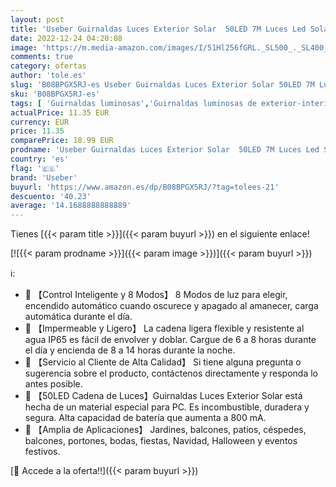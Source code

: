 ```yaml
---
layout: post
title: 'Useber Guirnaldas Luces Exterior Solar  50LED 7M Luces Led Solares Exteriores Jardin 8 Modos & Impermeable Luces Navidad Exterior para Terraza  Fiestas  Bodas  Patio  Jardines Interior'
date: 2022-12-24 04:20:08
image: 'https://m.media-amazon.com/images/I/51Hl256fGRL._SL500_._SL400_.jpg'
comments: true
category: ofertas
author: 'tole.es'
slug: 'B08BPGX5RJ-es Useber Guirnaldas Luces Exterior Solar 50LED 7M Luces Led...'
sku: 'B08BPGX5RJ-es'
tags: [ 'Guirnaldas luminosas','Guirnaldas luminosas de exterior-interior','Iluminación','navidad','useber','🇪🇸', ]
actualPrice: 11.35 EUR
currency: EUR
price: 11.35
comparePrice: 18.99 EUR
prodname: 'Useber Guirnaldas Luces Exterior Solar  50LED 7M Luces Led Solares Exteriores Jardin 8 Modos & Impermeable Luces Navidad Exterior para Terraza  Fiestas  Bodas  Patio  Jardines Interior'
country: 'es'
flag: '🇪🇸'
brand: 'Useber'
buyurl: 'https://www.amazon.es/dp/B08BPGX5RJ/?tag=tolees-21'
descuento: '40.23'
average: '14.1688888888889'
---
```


Tienes [{{< param title >}}]({{< param buyurl >}}) en el siguiente enlace!

[![{{< param prodname >}}]({{< param image >}})]({{< param buyurl >}})

ℹ️:

- 🎁 【Control Inteligente y 8 Modos】 8 Modos de luz para elegir, encendido automático cuando oscurece y apagado al amanecer, carga automática durante el día.
- 🎁 【Impermeable y Ligero】 La cadena ligera flexible y resistente al agua IP65 es fácil de envolver y doblar. Cargue de 6 a 8 horas durante el día y encienda de 8 a 14 horas durante la noche.
- 🎁 【Servicio al Cliente de Alta Calidad】 Si tiene alguna pregunta o sugerencia sobre el producto, contáctenos directamente y responda lo antes posible.
- 🎁 【50LED Cadena de Luces】Guirnaldas Luces Exterior Solar está hecha de un material especial para PC. Es incombustible, duradera y segura. Alta capacidad de batería que aumenta a 800 mA.
- 🎁 【Amplia de Aplicaciones】 Jardines, balcones, patios, céspedes, balcones, portones, bodas, fiestas, Navidad, Halloween y eventos festivos.

[🛒 Accede a la oferta!!]({{< param buyurl >}})
